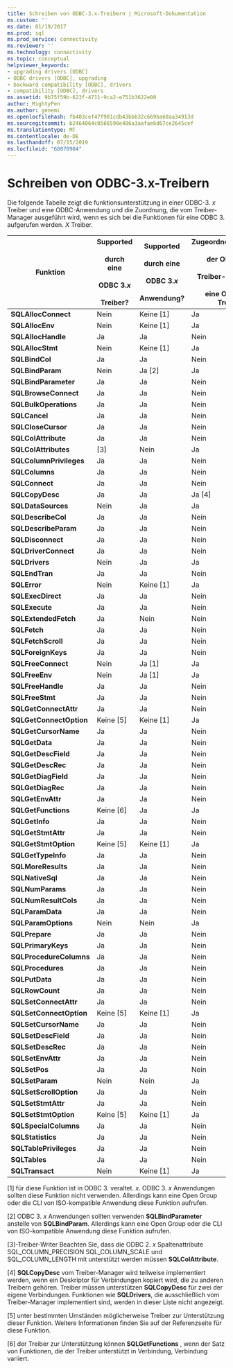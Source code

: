 ```yaml
---
title: Schreiben von ODBC-3.x-Treibern | Microsoft-Dokumentation
ms.custom: ''
ms.date: 01/19/2017
ms.prod: sql
ms.prod_service: connectivity
ms.reviewer: ''
ms.technology: connectivity
ms.topic: conceptual
helpviewer_keywords:
- upgrading drivers [ODBC]
- ODBC drivers [ODBC], upgrading
- backward compatibility [ODBC], drivers
- compatibility [ODBC], drivers
ms.assetid: 9b75f59b-623f-4711-9ca2-e751b3622e00
author: MightyPen
ms.author: genemi
ms.openlocfilehash: fb403cef47f901cdb43bbb32c669ba68aa34913d
ms.sourcegitcommit: b2464064c0566590e486a3aafae6d67ce2645cef
ms.translationtype: MT
ms.contentlocale: de-DE
ms.lasthandoff: 07/15/2019
ms.locfileid: "68078904"
---
```

# <a name="writing-odbc-3x-drivers"></a>Schreiben von ODBC-3.x-Treibern
Die folgende Tabelle zeigt die funktionsunterstützung in einer ODBC-3. *x* Treiber und eine ODBC-Anwendung und die Zuordnung, die vom Treiber-Manager ausgeführt wird, wenn es sich bei die Funktionen für eine ODBC 3. aufgerufen werden. *X* Treiber.  
  
|Funktion|Supported<br /><br /> durch eine<br /><br /> ODBC 3.*x*<br /><br /> Treiber?|Supported<br /><br /> durch eine<br /><br /> ODBC 3.*x*<br /><br /> Anwendung?|Zugeordnet/unterstützt<br /><br /> der ODBC-3. *x*<br /><br /> Treiber-Manager zu<br /><br /> eine ODBC-3. *x* Treiber?|  
|--------------|----------------------------------------------------|---------------------------------------------------------|---------------------------------------------------------------------------------------------|  
|**SQLAllocConnect**|Nein|Keine [1]|Ja|  
|**SQLAllocEnv**|Nein|Keine [1]|Ja|  
|**SQLAllocHandle**|Ja|Ja|Nein|  
|**SQLAllocStmt**|Nein|Keine [1]|Ja|  
|**SQLBindCol**|Ja|Ja|Nein|  
|**SQLBindParam**|Nein|Ja [2]|Ja|  
|**SQLBindParameter**|Ja|Ja|Nein|  
|**SQLBrowseConnect**|Ja|Ja|Nein|  
|**SQLBulkOperations**|Ja|Ja|Nein|  
|**SQLCancel**|Ja|Ja|Nein|  
|**SQLCloseCursor**|Ja|Ja|Nein|  
|**SQLColAttribute**|Ja|Ja|Nein|  
|**SQLColAttributes**|[3]|Nein|Ja|  
|**SQLColumnPrivileges**|Ja|Ja|Nein|  
|**SQLColumns**|Ja|Ja|Nein|  
|**SQLConnect**|Ja|Ja|Nein|  
|**SQLCopyDesc**|Ja|Ja|Ja [4]|  
|**SQLDataSources**|Nein|Ja|Ja|  
|**SQLDescribeCol**|Ja|Ja|Nein|  
|**SQLDescribeParam**|Ja|Ja|Nein|  
|**SQLDisconnect**|Ja|Ja|Nein|  
|**SQLDriverConnect**|Ja|Ja|Nein|  
|**SQLDrivers**|Nein|Ja|Ja|  
|**SQLEndTran**|Ja|Ja|Nein|  
|**SQLError**|Nein|Keine [1]|Ja|  
|**SQLExecDirect**|Ja|Ja|Nein|  
|**SQLExecute**|Ja|Ja|Nein|  
|**SQLExtendedFetch**|Ja|Nein|Nein|  
|**SQLFetch**|Ja|Ja|Nein|  
|**SQLFetchScroll**|Ja|Ja|Nein|  
|**SQLForeignKeys**|Ja|Ja|Nein|  
|**SQLFreeConnect**|Nein|Ja [1]|Ja|  
|**SQLFreeEnv**|Nein|Ja [1]|Ja|  
|**SQLFreeHandle**|Ja|Ja|Nein|  
|**SQLFreeStmt**|Ja|Ja|Nein|  
|**SQLGetConnectAttr**|Ja|Ja|Nein|  
|**SQLGetConnectOption**|Keine [5]|Keine [1]|Ja|  
|**SQLGetCursorName**|Ja|Ja|Nein|  
|**SQLGetData**|Ja|Ja|Nein|  
|**SQLGetDescField**|Ja|Ja|Nein|  
|**SQLGetDescRec**|Ja|Ja|Nein|  
|**SQLGetDiagField**|Ja|Ja|Nein|  
|**SQLGetDiagRec**|Ja|Ja|Nein|  
|**SQLGetEnvAttr**|Ja|Ja|Nein|  
|**SQLGetFunctions**|Keine [6]|Ja|Ja|  
|**SQLGetInfo**|Ja|Ja|Nein|  
|**SQLGetStmtAttr**|Ja|Ja|Nein|  
|**SQLGetStmtOption**|Keine [5]|Keine [1]|Ja|  
|**SQLGetTypeInfo**|Ja|Ja|Nein|  
|**SQLMoreResults**|Ja|Ja|Nein|  
|**SQLNativeSql**|Ja|Ja|Nein|  
|**SQLNumParams**|Ja|Ja|Nein|  
|**SQLNumResultCols**|Ja|Ja|Nein|  
|**SQLParamData**|Ja|Ja|Nein|  
|**SQLParamOptions**|Nein|Nein|Ja|  
|**SQLPrepare**|Ja|Ja|Nein|  
|**SQLPrimaryKeys**|Ja|Ja|Nein|  
|**SQLProcedureColumns**|Ja|Ja|Nein|  
|**SQLProcedures**|Ja|Ja|Nein|  
|**SQLPutData**|Ja|Ja|Nein|  
|**SQLRowCount**|Ja|Ja|Nein|  
|**SQLSetConnectAttr**|Ja|Ja|Nein|  
|**SQLSetConnectOption**|Keine [5]|Keine [1]|Ja|  
|**SQLSetCursorName**|Ja|Ja|Nein|  
|**SQLSetDescField**|Ja|Ja|Nein|  
|**SQLSetDescRec**|Ja|Ja|Nein|  
|**SQLSetEnvAttr**|Ja|Ja|Nein|  
|**SQLSetPos**|Ja|Ja|Nein|  
|**SQLSetParam**|Nein|Nein|Ja|  
|**SQLSetScrollOption**|Ja|Ja|Nein|  
|**SQLSetStmtAttr**|Ja|Ja|Nein|  
|**SQLSetStmtOption**|Keine [5]|Keine [1]|Ja|  
|**SQLSpecialColumns**|Ja|Ja|Nein|  
|**SQLStatistics**|Ja|Ja|Nein|  
|**SQLTablePrivileges**|Ja|Ja|Nein|  
|**SQLTables**|Ja|Ja|Nein|  
|**SQLTransact**|Nein|Keine [1]|Ja|  
  
 [1] für diese Funktion ist in ODBC 3. veraltet. *x*. ODBC 3. *x* Anwendungen sollten diese Funktion nicht verwenden. Allerdings kann eine Open Group oder die CLI von ISO-kompatible Anwendung diese Funktion aufrufen.  
  
 [2] ODBC 3. *x* Anwendungen sollten verwenden **SQLBindParameter** anstelle von **SQLBindParam**. Allerdings kann eine Open Group oder die CLI von ISO-kompatible Anwendung diese Funktion aufrufen.  
  
 [3]-Treiber-Writer Beachten Sie, dass die ODBC 2. *x* Spaltenattribute SQL_COLUMN_PRECISION SQL_COLUMN_SCALE und SQL_COLUMN_LENGTH mit unterstützt werden müssen **SQLColAttribute**.  
  
 [4] **SQLCopyDesc** vom Treiber-Manager wird teilweise implementiert werden, wenn ein Deskriptor für Verbindungen kopiert wird, die zu anderen Treibern gehören. Treiber müssen unterstützen **SQLCopyDesc** für zwei der eigene Verbindungen. Funktionen wie **SQLDrivers**, die ausschließlich vom Treiber-Manager implementiert sind, werden in dieser Liste nicht angezeigt.  
  
 [5] unter bestimmten Umständen möglicherweise Treiber zur Unterstützung dieser Funktion. Weitere Informationen finden Sie auf der Referenzseite für diese Funktion.  
  
 [6] der Treiber zur Unterstützung können **SQLGetFunctions** , wenn der Satz von Funktionen, die der Treiber unterstützt in Verbindung, Verbindung variiert.
